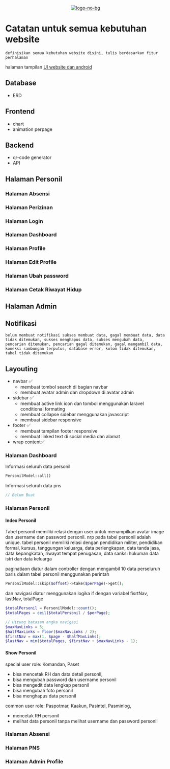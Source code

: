 <p align="center"><a href="https://imgbb.com/"><img src="https://i.ibb.co/MR438ww/logo-no-bg.png" alt="logo-no-bg" border="0"></a></p>

# Catatan untuk semua kebutuhan website

    definisikan semua kebutuhan website disini, tulis berdasarkan fitur perhalaman

halaman tampilan [UI website dan android](https://www.figma.com/file/kKbj42KxYo4Xh9eJWaSiwK/Absensi-LANAL-Banyuwangi?type=design&node-id=1%3A318&mode=design&t=48KxVjoChwJERDt9-1)

## Database
- ERD

## Frontend
- chart
- animation perpage

## Backend
- qr-code generator
- API


## Halaman Personil

### Halaman Absensi
### Halaman Perizinan
### Halaman Login
### Halaman Dashboard
### Halaman Profile
### Halaman Edit Profile
### Halaman Ubah password
### Halaman Cetak Riwayat Hidup

## Halaman Admin
## Notifikasi
    belum membuat notifikasi sukses membuat data, gagal membuat data, data tidak ditemukan, sukses menghapus data, sukses mengubah data, pencarian ditemukan, pencarian gagal ditemukan, gagal mengambil data, koneksi sambungan terputus, database error, kolom tidak ditemukan, tabel tidak ditemukan 
## Layouting
- navbar ✅
    - membuat tombol search di bagian navbar
    - membuat avatar admin dan dropdown di avatar admin
- sidebar ✅
    - membuat active link icon dan tombol menggunakan laravel conditional formating
    - membuat collapse sidebar menggunakan javascript 
    - membuat sidebar responsive
- footer ✅
    - membuat tampilan footer responsive
    - membuat linked text di social media dan alamat
- wrap content✅

### Halaman Dashboard
Informasi seluruh data personil

```php
PersonilModel::all()
```
Informasi seluruh data pns

```php
// Belum Buat
```


### Halaman Personil
#### Index Personil
Tabel personil memiliki relasi dengan user untuk menampilkan avatar image dan username dan password personil.
nrp pada tabel personil adalah unique.
tabel personil memiliki relasi dengan pendidikan militer, pendidikan formal, kursus, tanggungan keluarga, data perlengkapan, data tanda jasa, data kepangkatan, riwayat tempat penugasan, data sanksi hukuman data istri dan data keluarga

paginatiaon diatur dalam controller dengan mengambil 10 data perseluruh baris dalam tabel personil menggunakan perintah 
    
```php
PersonilModel::skip($offset)->take($perPage)->get();
```
     
dan navigasi diatur menggunakan logika if dengan variabel fisrtNav, lastNav, totalPage

```php
$totalPersonil = PersonilModel::count();
$totalPages = ceil($totalPersonil / $perPage);

// Hitung batasan angka navigasi
$maxNavLinks = 5;
$halfMaxLinks = floor($maxNavLinks / 2);
$firstNav = max(1, $page - $halfMaxLinks);
$lastNav = min($totalPages, $firstNav + $maxNavLinks - 1);
```

#### Show Personil
special user role: Komandan, Paset
- bisa mencetak RH dan data detail personil, 
- bisa mengubah password dan username personil
- bisa mengedit data lengkap personil
- bisa mengubah foto personil
- bisa menghapus data personil

common user role: Paspotmar, Kaakun, Pasintel, Pasminlog, 
- mencetak RH personil
- melihat data personil tanpa melihat username dan password personil
### Halaman Absensi
### Halaman PNS
### Halaman Admin Profile